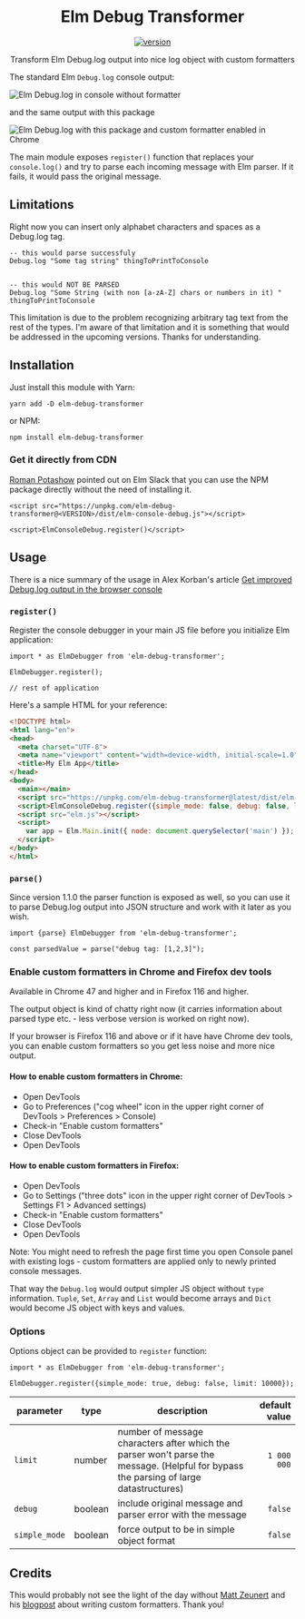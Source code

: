 <div align="center">
    <h1>Elm Debug Transformer</h1>
    <a href="https://badge.fury.io/js/elm-debug-transformer">
      <img src="https://badge.fury.io/js/elm-debug-transformer.svg" alt="version">
    </a>
    <p>Transform Elm Debug.log output into nice log object with custom formatters</p>
</div>

The standard Elm `Debug.log` console output:

![Elm Debug.log in console without formatter](img/ugly_output.png)

and the same output with this package 

![Elm Debug.log with this package and custom formatter enabled in Chrome](img/nice_output.png)

The main module exposes `register()` function that replaces your `console.log()` and try to parse each incoming message with Elm parser. If it fails, it would pass the original message.

## Limitations

Right now you can insert only alphabet characters and spaces as a Debug.log tag. 
```
-- this would parse successfuly
Debug.log "Some tag string" thingToPrintToConsole


-- this would NOT BE PARSED
Debug.log "Some String (with non [a-zA-Z] chars or numbers in it) " thingToPrintToConsole
```

This limitation is due to the problem recognizing arbitrary tag text from the rest of the types. I'm aware of that limitation and it is something that would be addressed in the upcoming versions. Thanks for understanding.


## Installation

Just install this module with Yarn:

```
yarn add -D elm-debug-transformer
```

or NPM:

```
npm install elm-debug-transformer
```

### Get it directly from CDN

[Roman Potashow](https://github.com/justgook) pointed out on Elm Slack that you can use the NPM package directly without the need of installing it.

```
<script src="https://unpkg.com/elm-debug-transformer@<VERSION>/dist/elm-console-debug.js"></script>

<script>ElmConsoleDebug.register()</script>
```


## Usage

There is a nice summary of the usage in Alex Korban's article [Get improved Debug.log output in the browser console](https://korban.net/posts/elm/2019-07-02-improved-debug-log-output-browser-console/)

### `register()`
Register the console debugger in your main JS file before you initialize Elm application:

```
import * as ElmDebugger from 'elm-debug-transformer';

ElmDebugger.register();

// rest of application
```

Here's a sample HTML for your reference:
```html
<!DOCTYPE html>
<html lang="en">
<head>
  <meta charset="UTF-8">
  <meta name="viewport" content="width=device-width, initial-scale=1.0">
  <title>My Elm App</title>
</head>
<body>
  <main></main>
  <script src="https://unpkg.com/elm-debug-transformer@latest/dist/elm-console-debug.js"></script>
  <script>ElmConsoleDebug.register({simple_mode: false, debug: false, limit: 10000});</script>
  <script src="elm.js"></script>
  <script>
    var app = Elm.Main.init({ node: document.querySelector('main') });
  </script>
</body>
</html>
```

### `parse()`
Since version 1.1.0 the parser function is exposed as well, so you can use it to parse Debug.log output into JSON structure and work with it later as you wish.

```
import {parse} ElmDebugger from 'elm-debug-transformer';

const parsedValue = parse("debug tag: [1,2,3]");
```


### Enable custom formatters in Chrome and Firefox dev tools
Available in Chrome 47 and higher and in Firefox 116 and higher.

The output object is kind of chatty right now (it carries information about parsed type etc. - less verbose version is worked on right now). 

If your browser is Firefox 116 and above or if it have have Chrome dev tools, you can enable custom formatters so you get less noise and more nice output.

#### How to enable custom formatters in Chrome:
  - Open DevTools
  - Go to Preferences ("cog wheel" icon in the upper right corner of DevTools > Preferences > Console)
  - Check-in "Enable custom formatters"
  - Close DevTools
  - Open DevTools

#### How to enable custom formatters in Firefox:
  - Open DevTools
  - Go to Settings ("three dots" icon in the upper right corner of DevTools > Settings F1 > Advanced settings)
  - Check-in "Enable custom formatters"
  - Close DevTools
  - Open DevTools

Note: You might need to refresh the page first time you open Console panel with existing logs - custom formatters are applied only to newly printed console messages.

That way the `Debug.log` would output simpler JS object without `type` information. `Tuple`, `Set`, `Array` and `List` would become arrays and `Dict` would become JS object with keys and values.

### Options
Options object can be provided to `register` function:

```
import * as ElmDebugger from 'elm-debug-transformer';

ElmDebugger.register({simple_mode: true, debug: false, limit: 10000});
```

| parameter     | type    | description                                                                                                                               | default value   |
|---------------|---------|-------------------------------------------------------------------------------------------------------------------------------------------|----------------:|
| `limit`       | number  | number of message characters after which the parser won't parse the message. (Helpful for bypass the parsing of large datastructures)     | `1 000 000`     |
| `debug`       | boolean | include original message and parser error with the message                                                                                | `false`         |
| `simple_mode` | boolean | force output to be in simple object format                                                                                                | `false`         |



## Credits

This would probably not see the light of the day without [Matt Zeunert](https://github.com/mattzeunert) and his [blogpost](https://www.mattzeunert.com/2016/02/19/custom-chrome-devtools-object-formatters.html) about writing custom formatters. Thank you!


